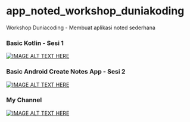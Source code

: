 # app_noted_workshop_duniakoding
Workshop Duniacoding - Membuat aplikasi noted sederhana

### Basic Kotlin - Sesi 1
[![IMAGE ALT TEXT HERE](https://img.youtube.com/vi/J9_6RjpwNU4/0.jpg)](https://www.youtube.com/watch?v=J9_6RjpwNU4)

### Basic Android Create Notes App - Sesi 2
[![IMAGE ALT TEXT HERE](https://img.youtube.com/vi/UBsP9Kpbkr8/0.jpg)](https://www.youtube.com/watch?v=UBsP9Kpbkr8)

### My Channel 
[![IMAGE ALT TEXT HERE](https://camo.githubusercontent.com/608a626efbf882b3196074f68d3ab75dfcc199bb0e96eefa59b234c35fe8251c/68747470733a2f2f692e696d6775722e636f6d2f305152794b6f392e706e67)](www.youtube.com/@mbahgojol)
